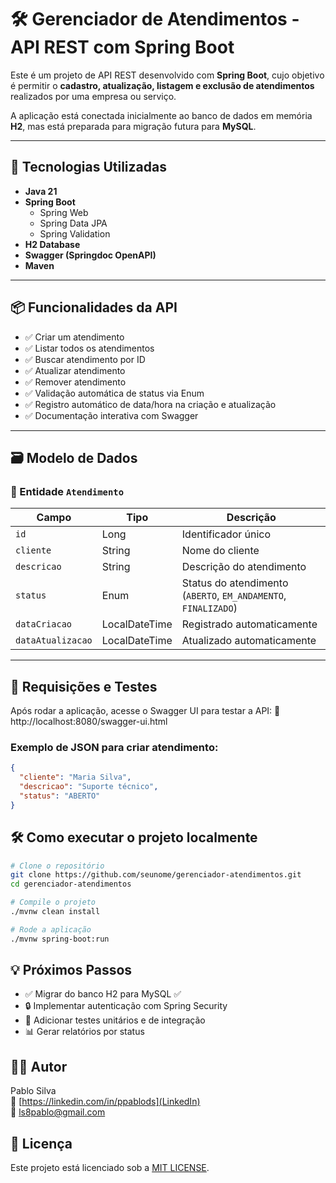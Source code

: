 # 🛠️ Gerenciador de Atendimentos - API REST com Spring Boot

Este é um projeto de API REST desenvolvido com **Spring Boot**, cujo objetivo é permitir o **cadastro, atualização, listagem e exclusão de atendimentos** realizados por uma empresa ou serviço.

A aplicação está conectada inicialmente ao banco de dados em memória **H2**, mas está preparada para migração futura para **MySQL**.

---

## 🚀 Tecnologias Utilizadas

- **Java 21**
- **Spring Boot**
    - Spring Web
    - Spring Data JPA
    - Spring Validation
- **H2 Database**
- **Swagger (Springdoc OpenAPI)**
- **Maven**

---

## 📦 Funcionalidades da API

- ✅ Criar um atendimento
- ✅ Listar todos os atendimentos
- ✅ Buscar atendimento por ID
- ✅ Atualizar atendimento
- ✅ Remover atendimento
- ✅ Validação automática de status via Enum
- ✅ Registro automático de data/hora na criação e atualização
- ✅ Documentação interativa com Swagger

---

## 🗃️ Modelo de Dados

### 📌 Entidade `Atendimento`

| Campo           | Tipo             | Descrição                             |
|----------------|------------------|---------------------------------------|
| `id`           | Long             | Identificador único                   |
| `cliente`      | String           | Nome do cliente                       |
| `descricao`    | String           | Descrição do atendimento              |
| `status`       | Enum             | Status do atendimento (`ABERTO`, `EM_ANDAMENTO`, `FINALIZADO`) |
| `dataCriacao`  | LocalDateTime    | Registrado automaticamente            |
| `dataAtualizacao` | LocalDateTime | Atualizado automaticamente            |

---

## 🔄 Requisições e Testes

Após rodar a aplicação, acesse o Swagger UI para testar a API:
🔗 http://localhost:8080/swagger-ui.html

### Exemplo de JSON para criar atendimento:
```json
{
  "cliente": "Maria Silva",
  "descricao": "Suporte técnico",
  "status": "ABERTO"
}
```

## 🛠️ Como executar o projeto localmente
```bash
# Clone o repositório
git clone https://github.com/seunome/gerenciador-atendimentos.git
cd gerenciador-atendimentos

# Compile o projeto
./mvnw clean install

# Rode a aplicação
./mvnw spring-boot:run
```

## 💡 Próximos Passos
 - ✅ Migrar do banco H2 para MySQL ✅
 - 🔒 Implementar autenticação com Spring Security 
 - 🧪 Adicionar testes unitários e de integração 
 - 📊 Gerar relatórios por status

## 👨‍💻 Autor
Pablo Silva <br />
🔗 [https://linkedin.com/in/ppablods](LinkedIn)<br />
📧 ls8pablo@gmail.com

## 📄 Licença
Este projeto está licenciado sob a [MIT LICENSE](LICENSE).
